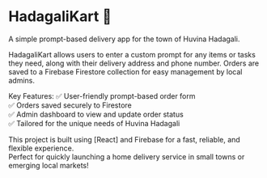 # HadagaliKart 🚀
A simple prompt-based delivery app for the town of Huvina Hadagali.

HadagaliKart allows users to enter a custom prompt for any items or tasks they need, along with their delivery address and phone number. Orders are saved to a Firebase Firestore collection for easy management by local admins.

Key Features:
✅ User-friendly prompt-based order form  
✅ Orders saved securely to Firestore  
✅ Admin dashboard to view and update order status  
✅ Tailored for the unique needs of Huvina Hadagali  

This project is built using [React] and Firebase for a fast, reliable, and flexible experience.  
Perfect for quickly launching a home delivery service in small towns or emerging local markets!

